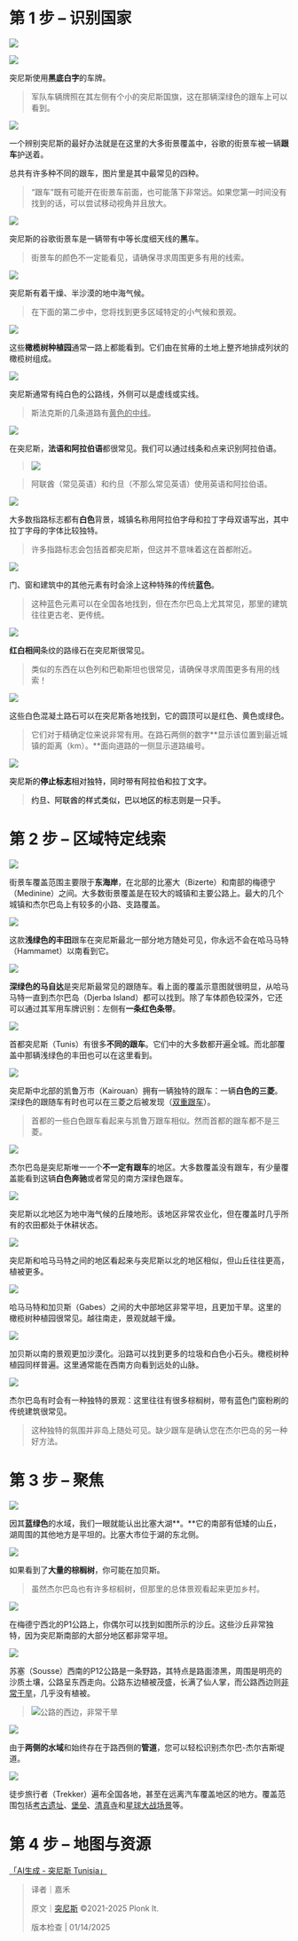 # 第 1 步 – 识别国家
![](https://cdn.nlark.com/yuque/0/2023/png/35076970/1678279691178-d9bb2d1a-313d-466b-a43e-8e8dadfd027f.png)

![](https://cdn.nlark.com/yuque/0/2023/png/35076970/1678279691738-9714cc46-b28e-448a-80b1-5dcd9e8af139.png)

突尼斯使用**黑底白字**的车牌。

> 军队车辆牌照在其左侧有个小的突尼斯国旗，这在那辆深绿色的跟车上可以看到。
>

![](https://cdn.nlark.com/yuque/0/2023/png/35076970/1678279692388-482b1e6d-9a8a-48ba-ad16-a3f028fb8704.png)

一个辨别突尼斯的最好办法就是在这里的大多街景覆盖中，谷歌的街景车被一辆**跟车**护送着。

总共有许多种不同的跟车，图片里是其中最常见的四种。

> “跟车”既有可能开在街景车前面，也可能落下非常远。如果您第一时间没有找到的话，可以尝试移动视角并且放大。
>

![](https://cdn.nlark.com/yuque/0/2023/jpeg/35076970/1678279692855-d80f73a8-465f-44cc-a98f-d4a29816bbd8.jpeg)

突尼斯的谷歌街景车是一辆带有中等长度细天线的**黑**车。

> 街景车的颜色不一定能看见，请确保寻求周围更多有用的线索。
>

![](https://cdn.nlark.com/yuque/0/2023/png/35076970/1678279693441-4c0226a3-5213-457f-ac52-9e7e34b543e6.png)

突尼斯有着干燥、半沙漠的地中海气候。

> 在下面的第二步中，您将找到更多区域特定的小气候和景观。
>

![](https://cdn.nlark.com/yuque/0/2023/jpeg/35076970/1678279694054-931b1678-f4bb-45f3-9bda-60b71ce29fa9.jpeg)

这些**橄榄树种植园**通常一路上都能看到。它们由在贫瘠的土地上整齐地排成列状的橄榄树组成。

![](https://cdn.nlark.com/yuque/0/2023/png/35076970/1678279694606-4bc5ce85-09f8-44e5-9d09-91917e0f5eaf.png)

突尼斯通常有纯白色的公路线，外侧可以是虚线或实线。

> 斯法克斯的几条道路有<u>黄色的中线</u>。
>

![](https://cdn.nlark.com/yuque/0/2023/png/35193536/1692522166624-cdd4a624-e7a2-41c4-8e5c-8a8d72dda3a8.png)

在突尼斯，**法语和阿拉伯语**都很常见。我们可以通过线条和点来识别阿拉伯语。

> ![](https://cdn.nlark.com/yuque/0/2023/png/35076970/1678279695132-9591fa6d-6ba1-48c0-8e4c-95722c0b6aa3.png)
>

> 阿联酋（常见英语）和约旦（不那么常见英语）使用英语和阿拉伯语。
>

![](https://cdn.nlark.com/yuque/0/2023/png/35076970/1678279695632-da27d7f6-32f4-4b6a-b5a0-99b69743517c.png)

大多数指路标志都有**白色**背景，城镇名称用阿拉伯字母和拉丁字母双语写出，其中拉丁字母的字体比较独特。

> 许多指路标志会包括首都突尼斯，但这并不意味着这在首都附近。
>

![](https://cdn.nlark.com/yuque/0/2023/png/35076970/1678279696487-75d22867-266a-4781-8aee-ca542a211c17.png)

门、窗和建筑中的其他元素有时会涂上这种特殊的传统**蓝色**。

> 这种蓝色元素可以在全国各地找到，但在杰尔巴岛上尤其常见，那里的建筑往往更古老、更传统。
>

![](https://cdn.nlark.com/yuque/0/2023/jpeg/35076970/1678279697101-b6ab35fe-9806-48e1-8a51-be6c7206a0e7.jpeg)

**红白相间**条纹的路缘石在突尼斯很常见。

> 类似的东西在以色列和巴勒斯坦也很常见，请确保寻求周围更多有用的线索！
>

![](https://cdn.nlark.com/yuque/0/2023/jpeg/35076970/1678279697598-6602424f-0b2b-4820-b0ce-6cb4130ec058.jpeg)

这些白色混凝土路石可以在突尼斯各地找到，它的圆顶可以是红色、黄色或绿色。

> 它们对于精确定位来说非常有用。在路石两侧的数字**显示该位置到最近城镇的距离（km）。**面向道路的一侧显示道路编号。
>

![](https://cdn.nlark.com/yuque/0/2024/png/35193536/1726114557398-9a4c0cee-92c0-491f-b21c-3ddf8e35f05d.png)

<font style="color:rgb(0, 0, 0);">突尼斯的</font>**<font style="color:rgb(0, 0, 0);">停止标志</font>**<font style="color:rgb(0, 0, 0);">相对独特，同时带有阿拉伯和拉丁文字。</font>

> <font style="color:rgb(0, 0, 0);">约旦、阿联酋的样式类似，巴以地区的标志则是一只手。</font>
>

# 第 2 步 – 区域特定线索
![](https://cdn.nlark.com/yuque/0/2024/png/35193536/1726114553726-ba1e0a9e-6c5b-4486-9423-7dd08274f574.png)

街景车覆盖范围主要限于**东海岸**，在北部的比塞大（Bizerte）和南部的梅德宁（Medinine）之间。大多数街景覆盖是在较大的城镇和主要公路上。最大的几个城镇和杰尔巴岛上有较多的小路、支路覆盖。

![](https://cdn.nlark.com/yuque/0/2023/png/35076970/1678279698828-b66d3583-d725-4a62-825e-e633d55a8fad.png)

这款**浅绿色的丰田**跟车在突尼斯最北一部分地方随处可见，你永远不会在哈马马特（Hammamet）以南看到它。

![](https://cdn.nlark.com/yuque/0/2023/png/35076970/1678279699824-2b313542-69a0-4a52-8596-7fd6cc9dda8d.png)

**深绿色的马自达**是突尼斯最常见的跟随车。看上面的覆盖示意图就很明显，从哈马马特一直到杰尔巴岛（Djerba Island）都可以找到。除了车体颜色较深外，它还可以通过其军用车牌识别：左侧有**一条红色条带**。

![](https://cdn.nlark.com/yuque/0/2023/png/35076970/1678279700639-723d6b73-013e-4adb-a3b8-8e20a4a6a383.png)

首都突尼斯（Tunis）有很多**不同的跟车**。它们中的大多数都开遍全城。而北部覆盖中那辆浅绿色的丰田也可以在这里看到。

![](https://cdn.nlark.com/yuque/0/2023/png/35076970/1678279701418-7dcead49-37da-45ea-a1fb-df960fc25664.png)

突尼斯中北部的凯鲁万市（Kairouan）拥有一辆独特的跟车：一辆**白色的三菱**。深绿色的跟随车有时也可以在三菱之后被发现（<u>双重跟车</u>）。

> 首都的一些白色跟车看起来与凯鲁万跟车相似。然而首都的跟车都不是三菱。
>

![](https://cdn.nlark.com/yuque/0/2023/png/35076970/1678279702255-d18438ba-6a48-4be0-bcb7-daf632155d0c.png)

杰尔巴岛是突尼斯唯一一个**不一定有跟车**的地区。大多数覆盖没有跟车，有少量覆盖能看到这辆**白色奔驰**或者常见的南方深绿色跟车。

![](https://cdn.nlark.com/yuque/0/2023/png/35076970/1678279703229-e7eeed27-a449-4ea5-8d05-d4642aa9cc4c.png)

突尼斯以北地区为地中海气候的丘陵地形。该地区非常农业化，但在覆盖时几乎所有的农田都处于休耕状态。

![](https://cdn.nlark.com/yuque/0/2023/png/35076970/1678279703988-236d1390-f088-4691-be7a-95b9619a8fdb.png)

突尼斯和哈马马特之间的地区看起来与突尼斯以北的地区相似，但山丘往往更高，植被更多。

![](https://cdn.nlark.com/yuque/0/2023/png/35076970/1678279707947-b51974ea-439b-4884-baf0-5600e8508c90.png)

哈马马特和加贝斯（Gabes）之间的大中部地区非常平坦，且更加干旱。这里的橄榄树种植园很常见。越往南走，景观就越干燥。

![](https://cdn.nlark.com/yuque/0/2023/png/35076970/1678279708759-a9383b22-86d1-4db1-8480-b3144ad6a875.png)

加贝斯以南的景观更加沙漠化。沿路可以找到更多的垃圾和白色小石头。橄榄树种植园同样普遍。这里通常能在西南方向看到远处的山脉。

![](https://cdn.nlark.com/yuque/0/2023/png/35076970/1678279709521-86b1ce3c-afc1-4e83-ad59-a194e506c3f1.png)

杰尔巴岛有时会有一种独特的景观：这里往往有很多棕榈树，带有蓝色门窗粉刷的传统建筑很常见。

> 这种独特的氛围并非岛上随处可见。缺少跟车是确认您在杰尔巴岛的另一种好方法。
>

# 第 3 步 – 聚焦
![](https://cdn.nlark.com/yuque/0/2023/png/35076970/1678279710306-bec6b9d4-70ee-464e-af04-c0fb5055f42f.png)

因其**蓝绿色**的水域，我们一眼就能认出比塞大湖**。**它的南部有低矮的山丘，湖周围的其他地方是平坦的。比塞大市位于湖的东北侧。

![](https://cdn.nlark.com/yuque/0/2023/png/35076970/1678279711268-88540861-c4ab-4602-9ff3-c8b71c18d83c.png)

如果看到了**大量的棕榈树**，你可能在加贝斯。

> 虽然杰尔巴岛也有许多棕榈树，但那里的总体景观看起来更加乡村。
>

![](https://cdn.nlark.com/yuque/0/2023/png/35076970/1678279712179-0221d3a3-6d3e-4192-b5fa-a83b7bf25dce.png)

在梅德宁西北的P1公路上，你偶尔可以找到如图所示的沙丘。这些沙丘非常独特，因为突尼斯南部的大部分地区都非常平坦。

![](https://cdn.nlark.com/yuque/0/2025/png/38693261/1736791630053-3b6e402a-d965-4725-ae29-10fce4da967d.png)

苏塞（Sousse）西南的P12公路是一条野路，其特点是路面漆黑，周围是明亮的沙质土壤，公路呈东西走向。公路东边植被茂盛，长满了仙人掌，而公路西边则<u>非常干旱</u>，几乎没有植被。

> ![公路的西边，非常干旱](https://cdn.nlark.com/yuque/0/2025/png/38693261/1736791753582-68732775-8a79-448d-b96e-831152112ad9.png)
>

![](https://cdn.nlark.com/yuque/0/2023/png/35076970/1678279712869-fecdeaac-7de0-430b-ac45-08b7a577affc.png)

由于**两侧的水域**和始终存在于路西侧的**管道**，您可以轻松识别杰尔巴-杰尔吉斯堤道。

![](https://cdn.nlark.com/yuque/0/2023/png/35076970/1678279713433-d3707515-f0e5-447e-bb15-f1437705761b.png)

徒步旅行者（Trekker）遍布全国各地，甚至在远离汽车覆盖地区的地方。覆盖范围包括<u>考古遗址</u>、<u>堡垒</u>、<u>清真寺</u>和<u>星球大战场景</u>等。

# 第 4 步 – 地图与资源
[「AI生成 - 突尼斯 Tunisia」](https://tuxun.fun/maps_detail?mapsId=2447)



> 译者｜嘉禾
>
> 原文｜[突尼斯](https://www.plonkit.net/tunisia) ©2021-2025 Plonk It.
>
> 版本检查 | 01/14/2025
>



